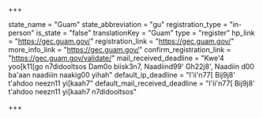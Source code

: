 +++

state_name = "Guam"
state_abbreviation = "gu"
registration_type = "in-person"
is_state = "false"
translationKey = "Guam"
type = "register"
hp_link = "https://gec.guam.gov/"
registration_link = "https://gec.guam.gov/"
more_info_link = "https://gec.guam.gov/"
confirm_registration_link = "https://gec.guam.gov/validate/"
mail_received_deadline = "Kwe'4 yoo[k11[go n7didooltsos Dam0o biisk3n7, Naadiind99' Gh22j8', Naadiin d00 ba'aan naadiiin naakig00 yihah"
default_ip_deadline = "I'ii'n77[ Bij9j8' t'ahdoo neezn11 yi[kaah7"
default_mail_received_deadline = "I'ii'n77[ Bij9j8' t'ahdoo neezn11 yi[kaah7 n7didooltsos"

+++